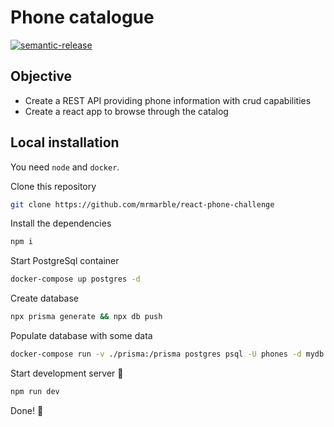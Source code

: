 # Phone catalogue

[![semantic-release](https://img.shields.io/badge/%20%20%F0%9F%93%A6%F0%9F%9A%80-semantic--release-e10079.svg)](https://github.com/semantic-release/semantic-release)

## Objective

- Create a REST API providing phone information with crud capabilities
- Create a react app to browse through the catalog

## Local installation

You need `node` and `docker`.

Clone this repository

```bash
git clone https://github.com/mrmarble/react-phone-challenge
```

Install the dependencies

```bash
npm i
```

Start PostgreSql container

```bash
docker-compose up postgres -d
```

Create database

```bash
npx prisma generate && npx db push
```

Populate database with some data

```bash
docker-compose run -v ./prisma:/prisma postgres psql -U phones -d mydb -c "COPY \"Phone\"(name,manufacturer,color,price,\"imageFileName\",\"screenSize\",\"screenType\",processor,ram) FROM '/prisma/phone_dataset.csv' DELIMITER ',' CSV HEADER;" -h postgres
```

Start development server 🚀

```bash
npm run dev
```

Done! 🎉
